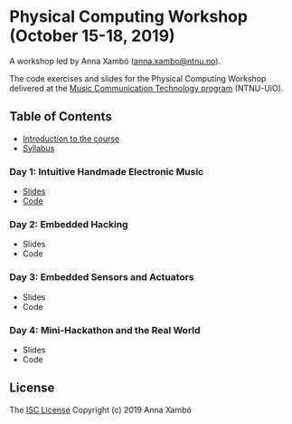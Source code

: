 # Physical Computing Workshop (October 15-18, 2019)

A workshop led by Anna Xambó (anna.xambo@ntnu.no).

The code exercises and slides for the Physical Computing Workshop delivered at the [Music Communication Technology program](https://www.ntnu.edu/studies/mmct) (NTNU-UiO).

## Table of Contents

* [Introduction to the course](slides/MCT4000-PCW-introduction)
* [Syllabus](syllabus.md)

### Day 1: Intuitive Handmade Electronic Music

* [Slides](slides/MCT4000-PCW-day1)
* [Code](code/day1)

### Day 2: Embedded Hacking

* Slides
* Code

### Day 3: Embedded Sensors and Actuators

* Slides
* Code

### Day 4: Mini-Hackathon and the Real World

* Slides
* Code
 
## License

The [ISC License](http://opensource.org/licenses/ISC) Copyright (c) 2019 Anna Xambó

